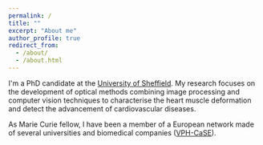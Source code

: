 ```yaml
---
permalink: /
title: ""
excerpt: "About me"
author_profile: true
redirect_from: 
  - /about/
  - /about.html
---
```


I'm a PhD candidate at the [University of Sheffield](https://www.sheffield.ac.uk/). My research focuses on the development of optical methods combining image processing and computer vision techniques to characterise the heart muscle deformation and detect the advancement of cardiovascular diseases.

As Marie Curie fellow, I have been a member of a European network made of several universities and biomedical companies ([VPH-CaSE](http://www.vph-case.eu/)).
